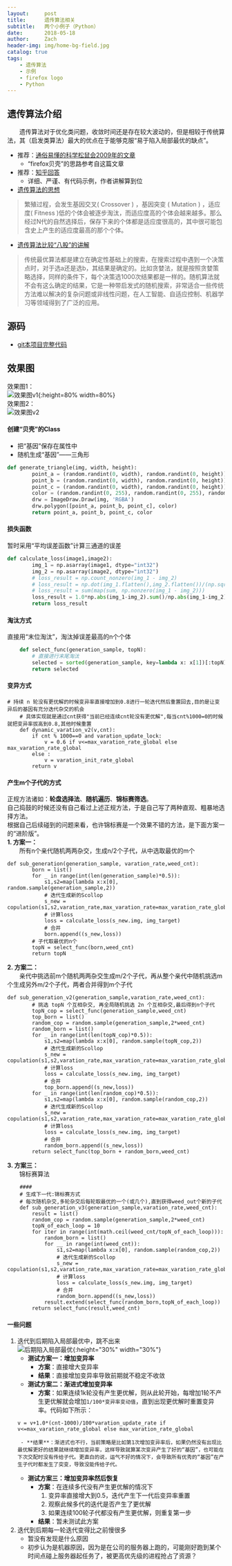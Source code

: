 ```yaml
---
layout:     post
title:      遗传算法相关
subtitle:   两个小例子（Python）
date:       2018-05-18
author:     Zach
header-img: img/home-bg-field.jpg
catalog: true
tags:
    - 遗传算法
    - 示例
    - firefox logo
    - Python
---
```

## 遗传算法介绍
&emsp;&emsp;遗传算法对于优化类问题，收敛时间还是存在较大波动的，但是相较于传统算法，其（启发类算法）最大的优点在于能够克服“易于陷入局部最优的缺点”。

- 推荐：[通俗易懂的科学松鼠会2009年的文章](http://songshuhui.net/archives/10462)
    + “firefox贝壳”的思路参考自这篇文章
- 推荐：[知乎回答](https://www.zhihu.com/question/23293449/answer/120220974) 
    + 详细、严谨、有代码示例，作者讲解算到位
- [遗传算法的思想](http://blog.jobbole.com/110913/)
> 繁殖过程，会发生基因交叉( Crossover ) ，基因突变 ( Mutation ) ，适应度( Fitness )低的个体会被逐步淘汰，而适应度高的个体会越来越多。那么经过N代的自然选择后，保存下来的个体都是适应度很高的，其中很可能包含史上产生的适应度最高的那个个体。
- [遗传算法比较“八股”的讲解](https://www.cnblogs.com/21207-iHome/p/6013894.html)
>传统最优算法都是建立在确定性基础上的搜索，在搜索过程中遇到一个决策点时，对于选a还是选b，其结果是确定的。比如贪婪法，就是按照贪婪策略选择，同样的条件下，每个决策选1000次结果都是一样的。随机算法就不会有这么确定的结果，它是一种带启发式的随机搜索，非常适合一些传统方法难以解决的复杂问题或非线性问题，在人工智能、自适应控制、机器学习等领域得到了广泛的应用。

## 源码
- [git本项目完整代码](https://github.com/Zachary4biz/algrithm/blob/master/python/1-GeneticAlgorithm/GA_on_mimic_firfox_logo.py)<br/>

## 效果图
效果图1：<br/>
![效果图v1](https://raw.githubusercontent.com/Zachary4biz/Tahiti_any_data/master/pics/genetic_algo.png){:height=80% width=80%} <br/>
效果图2：<br/>
![效果图v2](   https://zachblog-1256781535.cos.ap-shanghai.myqcloud.com/genetic_img_v2.gif )<br/>

#### 创建“贝壳”的Class
- 把“基因”保存在属性中
- 随机生成“基因”——三角形
```python
def generate_triangle(img, width, height):
        point_a = (random.randint(0, width), random.randint(0, height))
        point_b = (random.randint(0, width), random.randint(0, height))
        point_c = (random.randint(0, width), random.randint(0, height))
        color = (random.randint(0, 255), random.randint(0, 255), random.randint(0, 255), random.randint(0, 255))
        drw = ImageDraw.Draw(img, 'RGBA')
        drw.polygon([point_a, point_b, point_c], color)
        return point_a, point_b, point_c, color
```

#### 损失函数
暂时采用“平均误差函数”计算三通道的误差
```python
def calculate_loss(image1,image2):
        img_1 = np.asarray(image1, dtype="int32")
        img_2 = np.asarray(image2, dtype="int32")
        # loss_result = np.count_nonzero(img_1 - img_2)
        # loss_result = np.dot(img_1.flatten(),img_2.flatten())/(np.sqrt(sum(img_1.flatten()*img_1.flatten()))*np.sqrt(sum(img_2.flatten()*img_2.flatten())))
        # loss_result = sum(map(sum, np.nonzero(img_1 - img_2)))
        loss_result = 1.0*np.abs(img_1-img_2).sum()/np.abs(img_1-img_2).size
        return loss_result
```

#### 淘汰方式
直接用“末位淘汰”，淘汰掉误差最高的n个个体
```python
    def select_func(generation_sample, topN):
        # 直接进行末尾淘汰
        selected = sorted(generation_sample, key=lambda x: x[1])[:topN]
        return selected
```

#### 变异方式
```python3
# 持续 n 轮没有更优解的时候变异率直接增加到0.8进行一轮迭代然后重置回去,目的是让变异后的基因有充分迭代杂交的机会
    # 具体实现就是通过cnt获得"当前已经连续cnt轮没有更优解",每当cnt%1000=0的时候就把变异率拔高到0.8,其他时候重置
    def dynamic_varation_v2(v,cnt):
        if cnt % 1000==0 and varation_update_lock:
            v = 0.6 if v<=max_varation_rate_global else max_varation_rate_global
        else :
            v = varation_init_rate_global
        return v
```
#### 产生m个子代的方式
正规方法诸如：**轮盘选择法**、**随机遍历**、**锦标赛筛选**。<br/>
自己捣鼓的时候还没有自己看过上述正规方法，于是自己写了两种直观、粗暴地选择方法。<br/>
根据自己后续碰到的问题来看，也许锦标赛是一个效果不错的方法，是下面方案一的“进阶版”。<br/>
**1. 方案一：** <br/>
&emsp;&emsp;所有n个亲代随机两两杂交，生成n/2个子代，从中选取最优的m个
```python3
def sub_generation(generation_sample, varation_rate,weed_cnt):
        born = list()
        for _ in range(int(len(generation_sample)*0.5)):
            s1,s2=map(lambda x:x[0], random.sample(generation_sample,2))
            # 迭代生成新的Scollop
            s_new = copulation(s1,s2,varation_rate,max_varation_rate=max_varation_rate_global)
            # 计算loss
            loss = calculate_loss(s_new.img, img_target)
            # 合并
            born.append((s_new,loss))
        # 子代取最优的n个
        topN = select_func(born,weed_cnt)
        return topN
```
**2. 方案二：**<br/>
&emsp;&emsp;亲代中挑选前m个随机两两杂交生成m/2个子代，再从整个亲代中随机挑选m个生成另外m/2个子代，两者合并得到m个子代
```python3
def sub_generation_v2(generation_sample,varation_rate,weed_cnt):
        # 挑选 topN 个互相杂交, 再全局随机挑选 2n 个互相杂交,最后得到n个子代
        topN_cop = select_func(generation_sample,weed_cnt)
        top_born = list()
        random_cop = random.sample(generation_sample,2*weed_cnt)
        random_born = list()
        for _ in range(int(len(topN_cop)*0.5)):
            s1,s2=map(lambda x:x[0], random.sample(topN_cop,2))
            # 迭代生成新的Scollop
            s_new = copulation(s1,s2,varation_rate,max_varation_rate=max_varation_rate_global)
            # 计算loss
            loss = calculate_loss(s_new.img, img_target)
            # 合并
            top_born.append((s_new,loss))
        for _ in range(int(len(random_cop)*0.5)):
            s1,s2=map(lambda x:x[0], random.sample(random_cop,2))
            # 迭代生成新的Scollop
            s_new = copulation(s1,s2,varation_rate,max_varation_rate=max_varation_rate_global)
            # 计算loss
            loss = calculate_loss(s_new.img, img_target)
            # 合并
            random_born.append((s_new,loss))
        return select_func(top_born + random_born,weed_cnt)
```
**3. 方案三：**<br/>
&emsp;&emsp;锦标赛算法
```python3
    ####
    # 生成下一代:锦标赛方式
    # 每次随机杂交,多轮杂交后每轮取最优的一个(或几个),直到获得weed_out个新的子代
    def sub_generation_v3(generation_sample,varation_rate,weed_cnt):
        result = list()
        random_cop = random.sample(generation_sample,2*weed_cnt)
        topN_of_each_loop = 10
        for iter in range(int(math.ceil(weed_cnt/topN_of_each_loop))):
            random_born = list()
            for __ in range(int(weed_cnt)):
                s1,s2=map(lambda x:x[0], random.sample(random_cop,2))
                # 迭代生成新的Scollop
                s_new = copulation(s1,s2,varation_rate,max_varation_rate=max_varation_rate_global)
                # 计算loss
                loss = calculate_loss(s_new.img, img_target)
                # 合并
                random_born.append((s_new,loss))
            result.extend(select_func(random_born,topN_of_each_loop))
        return select_func(result,weed_cnt)

```
#### 一些问题
1. 迭代到后期陷入局部最优中，跳不出来<br/>
        ![后期陷入局部最优](https://zachblog-1256781535.cos.ap-shanghai.myqcloud.com/%E8%BF%AD%E4%BB%A3%E5%90%8E%E6%9C%9F%E9%99%B7%E5%85%A5%E5%B1%80%E9%83%A8%E6%9C%80%E4%BC%98.jpeg){:height="30%" width="30%"}
    - **测试方案一：增加变异率** <br/>
        + **方案**：直接增大变异率
        + **结果**：直接增加变异率导致前期就不稳定不收敛
    - **测试方案二：渐进式增加变异率** <br/>
        - **方案**：如果连续1k轮没有产生更优解，则从此轮开始，每增加1轮不产生更优解就会增加`1/100*变异率变动值`，直到出现更优解时重置变异率。代码如下所示：
    ```python3
    v = v+1.0*(cnt-1000)/100*varation_update_rate if v<=max_varation_rate_global else max_varation_rate_global
    ```
        - **结果**：渐进式也不行，当前策略是比如第1次增加变异率后，如果仍然没有出现比最优解更好的结果就继续增加变异率，这样导致就算某次变异产生了好的“基因”，也可能在下次交配时没有传给子代。更直白的说，运气不好的情况下，会导致所有优秀的“基因”在产生子代时都发生了突变，导致没能传给子代。
    - **测试方案三：增加变异率然后恢复** <br/>
        + **方案**：在连续多代没有产生更优解的情况下
            1. 变异率直接增大到0.5，迭代产生下一代后变异率重置
            2. 观察此候多代的迭代是否产生了更优解
            3. 如果连续100轮子代都没有产生更优解，则重复第一步
        + **结果**：暂未测试此方案
2. 迭代到后期每一轮迭代变得比之前慢很多
    - 暂没有发现是什么原因
    - 初步认为是机器原因，因为是在公司的服务器上跑的，可能刚好跑到某个时间点碰上服务器起任务了，被更高优先级的进程抢占了资源？

















